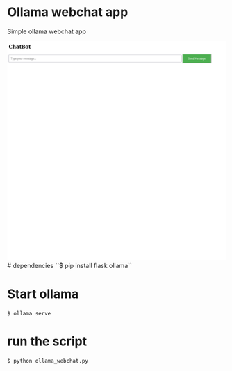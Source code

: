 # Ollama webchat app
Simple ollama webchat app

<img src="https://github.com/Lepidos/ollama_webchat_app/blob/main/ChatBot.png">
# dependencies
``$ pip install flask ollama``

# Start ollama
``$ ollama serve``

# run the script
``$ python ollama_webchat.py``

